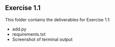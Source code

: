 ## Exercise 1.1

This folder contains the deliverables for Exercise 1.1:
- add.py
- requirements.txt
- Screenshot of terminal output
